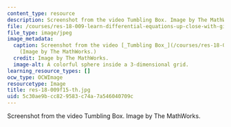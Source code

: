 ```yaml
---
content_type: resource
description: Screenshot from the video Tumbling Box. Image by The MathWorks.
file: /courses/res-18-009-learn-differential-equations-up-close-with-gilbert-strang-and-cleve-moler-fall-2015/5c30ae9bcc829583c74a7a546040709c_res-18-009f15-th.jpg
file_type: image/jpeg
image_metadata:
  caption: Screenshot from the video [_Tumbling Box_](/courses/res-18-009-learn-differential-equations-up-close-with-gilbert-strang-and-cleve-moler-fall-2015/resources/tumbling-box).
    (Image by The MathWorks.)
  credit: Image by The MathWorks.
  image-alt: A colorful sphere inside a 3-dimensional grid.
learning_resource_types: []
ocw_type: OCWImage
resourcetype: Image
title: res-18-009f15-th.jpg
uid: 5c30ae9b-cc82-9583-c74a-7a546040709c
---
```

Screenshot from the video Tumbling Box. Image by The MathWorks.

